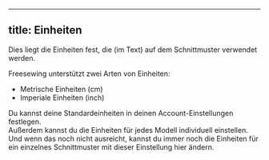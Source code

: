 ***

## title: Einheiten

Dies liegt die Einheiten fest, die (im Text) auf dem Schnittmuster verwendet werden.

Freesewing unterstützt zwei Arten von Einheiten:

*   Metrische Einheiten (cm)
*   Imperiale Einheiten (inch)

Du kannst deine Standardeinheiten in deinen Account-Einstellungen festlegen.\
Außerdem kannst du die Einheiten für jedes Modell individuell einstellen.\
Und wenn das noch nicht ausreicht, kannst du immer noch die Einheiten für ein einzelnes Schnittmuster mit dieser Einstellung hier ändern.
